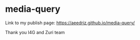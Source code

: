 # media-query

Link to my publish page:
https://aeedriz.github.io/media-query/

Thank you I4G and Zuri team 
